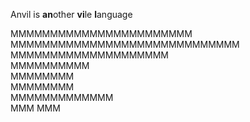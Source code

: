 Anvil is <b>an</b>other <b>vi</b>le <b>l</b>anguage

 MMMMMMMMMMMMMMMMMMMMMMM                
      MMMMMMMMMMMMMMMMMMMMMMMMMMMMM     
            MMMMMMMMMMMMMMMMMMMM        
               MMMMMMMMMM               
               MMMMMMMM                 
               MMMMMMMM                 
            MMMMMMMMMMMMM               
           MMM         MMM              
